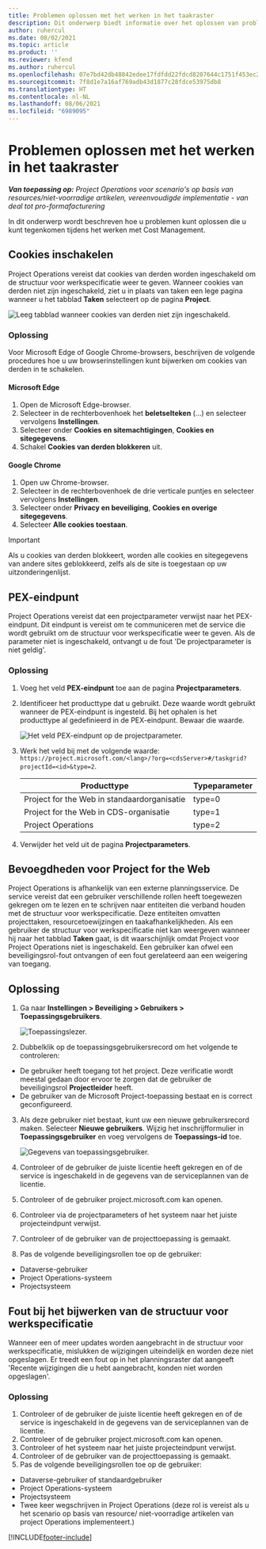```yaml
---
title: Problemen oplossen met het werken in het taakraster
description: Dit onderwerp biedt informatie over het oplossen van problemen, die nodig is bij het werken in het taakraster.
author: ruhercul
ms.date: 08/02/2021
ms.topic: article
ms.product: ''
ms.reviewer: kfend
ms.author: ruhercul
ms.openlocfilehash: 07e7bd42db48842edee17fdfdd22fdcd8207644c1751f453ec29c3194aac625e
ms.sourcegitcommit: 7f8d1e7a16af769adb43d1877c28fdce53975db8
ms.translationtype: HT
ms.contentlocale: nl-NL
ms.lasthandoff: 08/06/2021
ms.locfileid: "6989095"
---
```

# <a name="troubleshoot-working-in-the-task-grid"></a>Problemen oplossen met het werken in het taakraster 

_**Van toepassing op:** Project Operations voor scenario's op basis van resources/niet-voorradige artikelen, vereenvoudigde implementatie - van deal tot pro-formafacturering_

In dit onderwerp wordt beschreven hoe u problemen kunt oplossen die u kunt tegenkomen tijdens het werken met Cost Management.

## <a name="enable-cookies"></a>Cookies inschakelen

Project Operations vereist dat cookies van derden worden ingeschakeld om de structuur voor werkspecificatie weer te geven. Wanneer cookies van derden niet zijn ingeschakeld, ziet u in plaats van taken een lege pagina wanneer u het tabblad **Taken** selecteert op de pagina **Project**.

![Leeg tabblad wanneer cookies van derden niet zijn ingeschakeld.](media/blankschedule.png)


### <a name="workaround"></a>Oplossing
Voor Microsoft Edge of Google Chrome-browsers, beschrijven de volgende procedures hoe u uw browserinstellingen kunt bijwerken om cookies van derden in te schakelen.

#### <a name="microsoft-edge"></a>Microsoft Edge

1. Open de Microsoft Edge-browser.
2. Selecteer in de rechterbovenhoek het **beletselteken** (...) en selecteer vervolgens **Instellingen**.
3. Selecteer onder **Cookies en sitemachtigingen**, **Cookies en sitegegevens**.
4. Schakel **Cookies van derden blokkeren** uit.

#### <a name="google-chrome"></a>Google Chrome

1. Open uw Chrome-browser.
2. Selecteer in de rechterbovenhoek de drie verticale puntjes en selecteer vervolgens **Instellingen**.
3. Selecteer onder **Privacy en beveiliging**, **Cookies en overige sitegegevens**.
4. Selecteer **Alle cookies toestaan**.

> [!IMPORTANT]
> Als u cookies van derden blokkeert, worden alle cookies en sitegegevens van andere sites geblokkeerd, zelfs als de site is toegestaan op uw uitzonderingenlijst.

## <a name="pex-endpoint"></a>PEX-eindpunt

Project Operations vereist dat een projectparameter verwijst naar het PEX-eindpunt. Dit eindpunt is vereist om te communiceren met de service die wordt gebruikt om de structuur voor werkspecificatie weer te geven. Als de parameter niet is ingeschakeld, ontvangt u de fout 'De projectparameter is niet geldig'. 

### <a name="workaround"></a>Oplossing

1. Voeg het veld **PEX-eindpunt** toe aan de pagina **Projectparameters**.
2. Identificeer het producttype dat u gebruikt. Deze waarde wordt gebruikt wanneer de PEX-eindpunt is ingesteld. Bij het ophalen is het producttype al gedefinieerd in de PEX-eindpunt. Bewaar die waarde. 
   
    ![Het veld PEX-eindpunt op de projectparameter.](media/pex-endpoint.png)

3. Werk het veld bij met de volgende waarde: `https://project.microsoft.com/<lang>/?org=<cdsServer>#/taskgrid?projectId=<id>&type=2`.

   
   | Producttype                         | Typeparameter |
   |--------------------------------------|----------------|
   | Project for the Web in standaardorganisatie   | type=0         |
   | Project for the Web in CDS-organisatie | type=1         |
   | Project Operations                   | type=2         |
   
4. Verwijder het veld uit de pagina **Projectparameters**.

## <a name="privileges-for-project-for-the-web"></a>Bevoegdheden voor Project for the Web

Project Operations is afhankelijk van een externe planningsservice. De service vereist dat een gebruiker verschillende rollen heeft toegewezen gekregen om te lezen en te schrijven naar entiteiten die verband houden met de structuur voor werkspecificatie. Deze entiteiten omvatten projecttaken, resourcetoewijzingen en taakafhankelijkheden. Als een gebruiker de structuur voor werkspecificatie niet kan weergeven wanneer hij naar het tabblad **Taken** gaat, is dit waarschijnlijk omdat Project voor Project Operations niet is ingeschakeld. Een gebruiker kan ofwel een beveiligingsrol-fout ontvangen of een fout gerelateerd aan een weigering van toegang.


## <a name="workaround"></a>Oplossing

1. Ga naar **Instellingen > Beveiliging > Gebruikers > Toepassingsgebruikers**.  

   ![Toepassingslezer.](media/applicationuser.jpg)
   
2. Dubbelklik op de toepassingsgebruikersrecord om het volgende te controleren:

 - De gebruiker heeft toegang tot het project. Deze verificatie wordt meestal gedaan door ervoor te zorgen dat de gebruiker de beveiligingsrol **Projectleider** heeft.
 - De gebruiker van de Microsoft Project-toepassing bestaat en is correct geconfigureerd.
 
3. Als deze gebruiker niet bestaat, kunt uw een nieuwe gebruikersrecord maken. Selecteer **Nieuwe gebruikers**. Wijzig het inschrijfformulier in **Toepassingsgebruiker** en voeg vervolgens de **Toepassings-id** toe.

   ![Gegevens van toepassingsgebruiker.](media/applicationuserdetails.jpg)

4. Controleer of de gebruiker de juiste licentie heeft gekregen en of de service is ingeschakeld in de gegevens van de serviceplannen van de licentie.
5. Controleer of de gebruiker project.microsoft.com kan openen.
6. Controleer via de projectparameters of het systeem naar het juiste projecteindpunt verwijst.
7. Controleer of de gebruiker van de projecttoepassing is gemaakt.
8. Pas de volgende beveiligingsrollen toe op de gebruiker:

  - Dataverse-gebruiker
  - Project Operations-systeem
  - Projectsysteem

## <a name="error-when-updating-the-work-breakdown-structure"></a>Fout bij het bijwerken van de structuur voor werkspecificatie

Wanneer een of meer updates worden aangebracht in de structuur voor werkspecificatie, mislukken de wijzigingen uiteindelijk en worden deze niet opgeslagen. Er treedt een fout op in het planningsraster dat aangeeft 'Recente wijzigingen die u hebt aangebracht, konden niet worden opgeslagen'.

### <a name="workaround"></a>Oplossing

1. Controleer of de gebruiker de juiste licentie heeft gekregen en of de service is ingeschakeld in de gegevens van de serviceplannen van de licentie.
2. Controleer of de gebruiker project.microsoft.com kan openen.
3. Controleer of het systeem naar het juiste projecteindpunt verwijst.
4. Controleer of de gebruiker van de projecttoepassing is gemaakt.
5. Pas de volgende beveiligingsrollen toe op de gebruiker:
  
  - Dataverse-gebruiker of standaardgebruiker
  - Project Operations-systeem
  - Projectsysteem
  - Twee keer wegschrijven in Project Operations (deze rol is vereist als u het scenario op basis van resource/ niet-voorradige artikelen van project Operations implementeert.)


[!INCLUDE[footer-include](../includes/footer-banner.md)]
